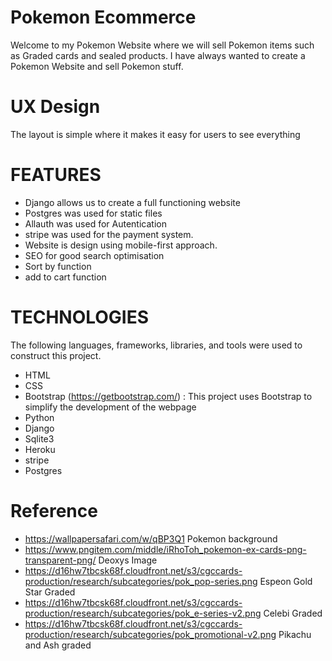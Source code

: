 Pokemon Ecommerce
========
Welcome to my Pokemon Website where we will sell Pokemon items such as Graded cards and sealed products. 
I have always wanted to create a Pokemon Website and sell Pokemon stuff.

UX Design
========
The layout is simple where it makes it easy for users to see everything


FEATURES 
========

* Django allows us to create a full functioning website 
* Postgres was used for static files 
* Allauth was used for Autentication 
* stripe was used for the payment system. 
* Website is design using mobile-first approach.
* SEO for good search optimisation 
* Sort by function 
* add to cart function 



TECHNOLOGIES 
=============
The following languages, frameworks, libraries, and tools were used to construct this project. 
* HTML
* CSS
* Bootstrap (https://getbootstrap.com/) : This project uses Bootstrap to simplify the development of the webpage
* Python 
* Django
* Sqlite3
* Heroku
* stripe 
* Postgres 

Reference 
=============
- <https://wallpapersafari.com/w/qBP3Q1> Pokemon background
- <https://www.pngitem.com/middle/iRhoToh_pokemon-ex-cards-png-transparent-png/> Deoxys Image
- <https://d16hw7tbcsk68f.cloudfront.net/s3/cgccards-production/research/subcategories/pok_pop-series.png> Espeon Gold Star Graded
- <https://d16hw7tbcsk68f.cloudfront.net/s3/cgccards-production/research/subcategories/pok_e-series-v2.png> Celebi Graded
- <https://d16hw7tbcsk68f.cloudfront.net/s3/cgccards-production/research/subcategories/pok_promotional-v2.png> Pikachu and Ash graded